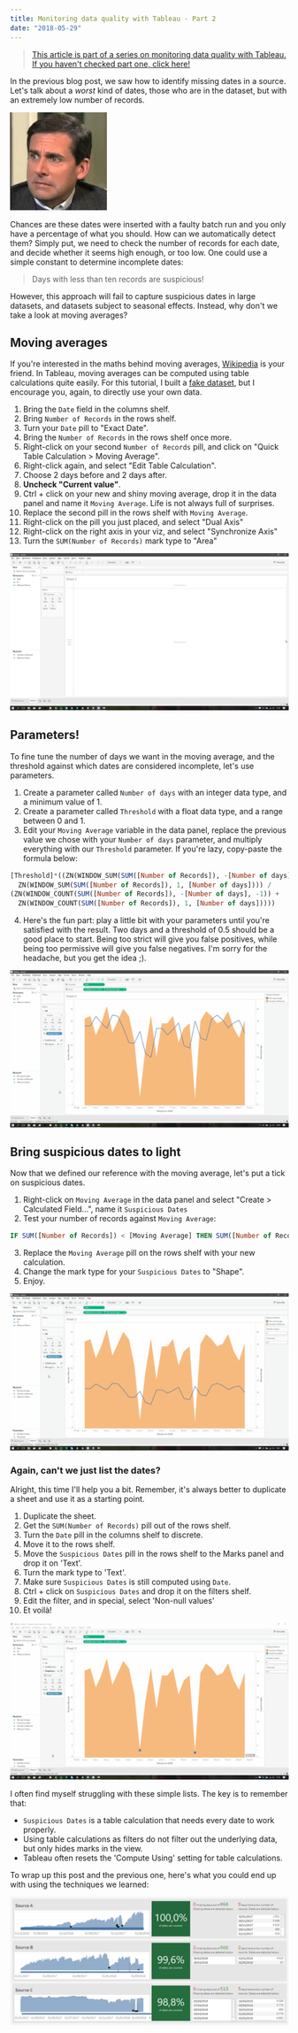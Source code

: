 ```yaml
---
title: Monitoring data quality with Tableau - Part 2
date: "2018-05-29"
---
```


>[This article is part of a series on monitoring data quality with Tableau. If you haven't checked part one, click here!](/monitoring-data-quality-with-tableau-1)

In the previous blog post, we saw how to identify missing dates in a source. Let's talk about a *worst* kind of dates, those who are in the dataset, but with an extremely low number of records.

![Disgusting](./disgusting.gif)

Chances are these dates were inserted with a faulty batch run and you only have a percentage of what you should. How can we automatically detect them? Simply put, we need to check the number of records for each date, and decide whether it seems high enough, or too low. One could use a simple constant to determine incomplete dates:

> Days with less than ten records are suspicious!

However, this approach will fail to capture suspicious dates in large datasets, and datasets subject to seasonal effects. Instead, why don't we take a look at moving averages?

## Moving averages

If you're interested in the maths behind moving averages, [Wikipedia](https://en.wikipedia.org/wiki/Moving_average) is your friend. In Tableau, moving averages can be computed using table calculations quite easily. For this tutorial, I built a [fake dataset](./fakeData.xlsx), but I encourage you, again, to directly use your own data.

1. Bring the `Date` field in the columns shelf.
2. Bring `Number of Records` in the rows shelf.
3. Turn your `Date` pill to "Exact Date".
4. Bring the `Number of Records` in the rows shelf once more.
5. Right-click on your second `Number of Records` pill, and click on "Quick Table Calculation > Moving Average".
6. Right-click again, and select "Edit Table Calculation".
7. Choose 2 days before and 2 days after.
8. **Uncheck "Current value"**.
9. Ctrl + click on your new and shiny moving average, drop it in the data panel and name it `Moving Average`. Life is not always full of surprises.
10. Replace the second pill in the rows shelf with `Moving Average`.
11. Right-click on the pill you just placed, and select "Dual Axis"
12. Right-click on the right axis in your viz, and select "Synchronize Axis"
13. Turn the `SUM(Number of Records)` mark type to "Area"

![First steps](./firstpart.gif)

## Parameters!

To fine tune the number of days we want in the moving average, and the threshold against which dates are considered incomplete, let's use parameters.

1. Create a parameter called `Number of days` with an integer data type, and a minimum value of 1.
2. Create a parameter called `Threshold` with a float data type, and a range between 0 and 1.
3. Edit your `Moving Average` variable in the data panel, replace the previous value we chose with your `Number of days` parameter, and multiply everything with our `Threshold` parameter. If you're lazy, copy-paste the formula below:

```sql
[Threshold]*((ZN(WINDOW_SUM(SUM([Number of Records]), -[Number of days], -1)) +
  ZN(WINDOW_SUM(SUM([Number of Records]), 1, [Number of days]))) /
(ZN(WINDOW_COUNT(SUM([Number of Records]), -[Number of days], -1)) +
  ZN(WINDOW_COUNT(SUM([Number of Records]), 1, [Number of days]))))
```

4. Here's the fun part: play a little bit with your parameters until you're satisfied with the result. Two days and a threshold of 0.5 should be a good place to start. Being too strict will give you false positives, while being too permissive will give you false negatives. I'm sorry for the headache, but you get the idea ;).

![Second part](./secondpart.gif)

## Bring suspicious dates to light

Now that we defined our reference with the moving average, let's put a tick on suspicious dates.

1. Right-click on `Moving Average` in the data panel and select "Create > Calculated Field...", name it `Suspicious Dates`
2. Test your number of records against `Moving Average`:

```sql
IF SUM([Number of Records]) < [Moving Average] THEN SUM([Number of Records]) ELSE NULL END
```

3. Replace the `Moving Average` pill on the rows shelf with your new calculation.
4. Change the mark type for your `Suspicious Dates` to "Shape".
5. Enjoy.

![Third part](./thirdpart.gif)

### Again, can't we just list the dates?

Alright, this time I'll help you a bit. Remember, it's always better to duplicate a sheet and use it as a starting point.

1. Duplicate the sheet.
2. Get the `SUM(Number of Records)` pill out of the rows shelf.
3. Turn the `Date` pill in the columns shelf to discrete.
4. Move it to the rows shelf.
5. Move the `Suspicious Dates` pill in the rows shelf to the Marks panel and drop it on 'Text'.
6. Turn the mark type to 'Text'.
7. Make sure `Suspicious Dates` is still computed using `Date`.
8. Ctrl + click on `Suspicious Dates` and drop it on the filters shelf.
9. Edit the filter, and in special, select 'Non-null values'
10. Et voilà!

![Fourth part](./fourthpart.gif)

I often find myself struggling with these simple lists. The key is to remember that:
- `Suspicious Dates` is a table calculation that needs every date to work properly.
- Using table calculations as filters do not filter out the underlying data, but only hides marks in the view.
- Tableau often resets the 'Compute Using' setting for table calculations.

To wrap up this post and the previous one, here's what you could end up with using the techniques we learned:

![Final Example](./finalResult.png)
